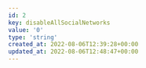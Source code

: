 ```yaml
---
id: 2
key: disableAllSocialNetworks
value: '0'
type: 'string'
created_at: 2022-08-06T12:39:28+00:00
updated_at: 2022-08-06T12:48:47+00:00
---
```

